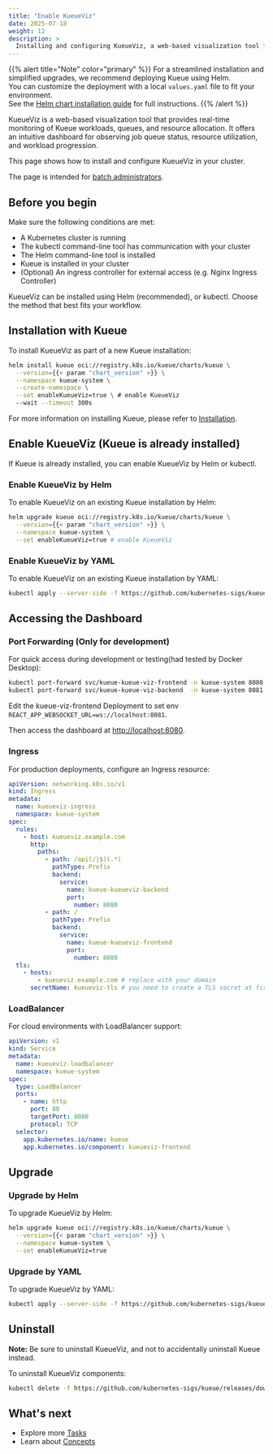 ```yaml
---
title: "Enable KueueViz"
date: 2025-07-18
weight: 12
description: >
  Installing and configuring KueueViz, a web-based visualization tool for Kueue workload monitoring.
---
```


{{% alert title="Note" color="primary" %}}
For a streamlined installation and simplified upgrades, we recommend deploying Kueue using Helm.  
You can customize the deployment with a local `values.yaml` file to fit your environment.  
See the [Helm chart installation guide](/docs/installation/#install-by-helm) for full instructions.
{{% /alert %}}

KueueViz is a web-based visualization tool that provides real-time monitoring of Kueue workloads, queues, and resource allocation. It offers an intuitive dashboard for observing job queue status, resource utilization, and workload progression.

This page shows how to install and configure KueueViz in your cluster.

The page is intended for [batch administrators](/docs/tasks#batch-administrator).

## Before you begin

Make sure the following conditions are met:

- A Kubernetes cluster is running
- The kubectl command-line tool has communication with your cluster
- The Helm command-line tool is installed
- Kueue is installed in your cluster
- (Optional) An ingress controller for external access (e.g. Nginx Ingress Controller)

KueueViz can be installed using Helm (recommended), or kubectl. Choose the method that best fits your workflow.

## Installation with Kueue

To install KueueViz as part of a new Kueue installation:

```bash
helm install kueue oci://registry.k8s.io/kueue/charts/kueue \
  --version={{< param "chart_version" >}} \
  --namespace kueue-system \
  --create-namespace \
  --set enableKueueViz=true \ # enable KueueViz
  --wait --timeout 300s
```

For more information on installing Kueue, please refer to [Installation](/docs/installation).

## Enable KueueViz (Kueue is already installed)

If Kueue is already installed, you can enable KueueViz by Helm or kubectl.

### Enable KueueViz by Helm

To enable KueueViz on an existing Kueue installation by Helm:

```bash
helm upgrade kueue oci://registry.k8s.io/kueue/charts/kueue \
  --version={{< param "chart_version" >}} \
  --namespace kueue-system \
  --set enableKueueViz=true # enable KueueViz
```

### Enable KueueViz by YAML

To enable KueueViz on an existing Kueue installation by YAML:

```bash
kubectl apply --server-side -f https://github.com/kubernetes-sigs/kueue/releases/download/{{< param "chart_version" >}}/kueueviz.yaml
```

## Accessing the Dashboard

### Port Forwarding (Only for development)

For quick access during development or testing(had tested by Docker Desktop):

```bash
kubectl port-forward svc/kueue-kueue-viz-frontend -n kueue-system 8080
kubectl port-forward svc/kueue-kueue-viz-backend  -n kueue-system 8081:8080
```

Edit the kueue-viz-frontend Deployment to set env `REACT_APP_WEBSOCKET_URL=ws://localhost:8081`.

Then access the dashboard at [http://localhost:8080](http://localhost:8080).

### Ingress

For production deployments, configure an Ingress resource:

```yaml
apiVersion: networking.k8s.io/v1
kind: Ingress
metadata:
  name: kueueviz-ingress
  namespace: kueue-system
spec:
  rules:
    - host: kueueviz.example.com
      http:
        paths:
          - path: /api(/|$)(.*)
            pathType: Prefix
            backend:
              service:
                name: kueue-kueueviz-backend
                port:
                  number: 8080
          - path: /
            pathType: Prefix
            backend:
              service:
                name: kueue-kueueviz-frontend
                port:
                  number: 8080
  tls:
    - hosts:
        - kueueviz.example.com # replace with your domain
      secretName: kueueviz-tls # you need to create a TLS secret at first
```

### LoadBalancer

For cloud environments with LoadBalancer support:

```yaml
apiVersion: v1
kind: Service
metadata:
  name: kueueviz-loadbalancer
  namespace: kueue-system
spec:
  type: LoadBalancer
  ports:
    - name: http
      port: 80
      targetPort: 8080
      protocol: TCP
  selector:
    app.kubernetes.io/name: kueue
    app.kubernetes.io/component: kueueviz-frontend
```

## Upgrade

### Upgrade by Helm

To upgrade KueueViz by Helm:

```bash
helm upgrade kueue oci://registry.k8s.io/kueue/charts/kueue \
  --version={{< param "chart_version" >}} \
  --namespace kueue-system \
  --set enableKueueViz=true
```

### Upgrade by YAML

To upgrade KueueViz by YAML:

```bash
kubectl apply --server-side -f https://github.com/kubernetes-sigs/kueue/releases/download/{{< param "chart_version" >}}/kueueviz.yaml
```

## Uninstall

**Note:** Be sure to uninstall KueueViz, and not to accidentally uninstall Kueue instead.

To uninstall KueueViz components:

```bash
kubectl delete -f https://github.com/kubernetes-sigs/kueue/releases/download/{{< param "chart_version" >}}/kueueviz.yaml
```

## What's next

- Explore more [Tasks](/docs/tasks)
- Learn about [Concepts](/docs/concepts)
